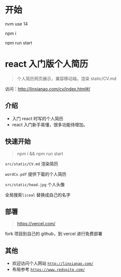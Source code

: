 # 开始

nvm use 14

npm i

npm run start

# react 入门版个人简历

> 个人简历网页展示，兼容移动端，渲染 static/CV.md

访问：http://linxianao.com/cv/index.html#/

## 介绍

- 入门 react 时写的个人简历
- react 入门新手易懂，很多功能待增加。

## 快速开始

> npm i && npm run start

`src/static/CV.md` 渲染简历

`wordCv.pdf` 提供下载的个人简历

`src/static/head.jpg` 个人头像

全局搜索`liceal` 替换成自己的名字

## 部署

> https://vercel.com/

fork 项目到自己的 github，到 vercel 进行免费部署

## 其他

- 欢迎访问个人网站 [`http://linxianao.com/`](http://linxianao.com/)
- 布局参考 [`https://www.redspite.com/`](https://www.redspite.com/)
